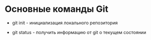 # Основные команды Git

* git init - инициализация локального репозитория

* git status - получить информацию от git о текущем состоянии